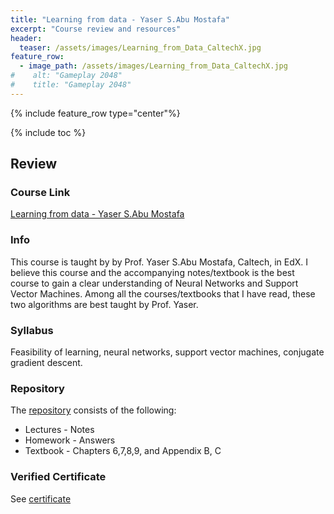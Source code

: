 ```yaml
---
title: "Learning from data - Yaser S.Abu Mostafa"
excerpt: "Course review and resources"
header:
  teaser: /assets/images/Learning_from_Data_CaltechX.jpg
feature_row:
  - image_path: /assets/images/Learning_from_Data_CaltechX.jpg
#    alt: "Gameplay 2048"
#    title: "Gameplay 2048"
---
```


{% include feature_row type="center"%}

{% include toc %}

## Review

### Course Link
<a href="https://www.edx.org/course/learning-data-introductory-machine-caltechx-cs1156x">Learning from data - Yaser S.Abu Mostafa</a>

### Info
This course is taught by by Prof. Yaser S.Abu Mostafa, Caltech, in EdX. I believe this course and the accompanying notes/textbook is the best course to gain a clear understanding of Neural Networks and Support Vector Machines. Among all the courses/textbooks that I have read, these two algorithms are best taught by Prof. Yaser.

### Syllabus
Feasibility of learning, neural networks, support vector machines, conjugate gradient descent.

### Repository
The [repository](https://github.com/Adaickalavan/Learning-from-Data-CS1156X-Yaser-S.Abu-Mostafa-CaltechX-EdX) consists of the following: 
* Lectures - Notes
* Homework - Answers
* Textbook - Chapters 6,7,8,9, and Appendix B, C

### Verified Certificate
See [certificate](https://courses.edx.org/certificates/7ffb9c6e8015419b9359204d1612250a)

